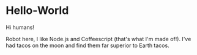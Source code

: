 # Hello-World

Hi humans!

Robot here, I like Node.js and Coffeescript (that's what I'm made of!).
I've had tacos on the moon and find them far superior to Earth tacos.
